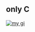 ## only C
[![my gi](https://github-readme-stats.vercel.app/api?username=xFinne&theme=dracula)](https://github.com/anuraghazra/github-readme-stats)

